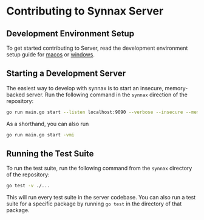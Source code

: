# Contributing to Synnax Server

## Development Environment Setup

To get started contributing to Server, read the development environment setup guide for
[macos](../docs/tech/setup-macos.md) or [windows](../docs/tech/setup-windows.md).

## Starting a Development Server

The easiest way to develop with synnax is to start an insecure, memory-backed server.
Run the following command in the `synnax` direction of the repository:

```bash
go run main.go start --listen localhost:9090 --verbose --insecure --mem
```

As a shorthand, you can also run

```bash
go run main.go start -vmi
```

## Running the Test Suite

To run the test suite, run the following command from the `synnax` directory of the repository:

```bash
go test -v ./...
```

This will run every test suite in the server codebase. You can also run a test suite
for a specific package by running `go test` in the directory of that package.





